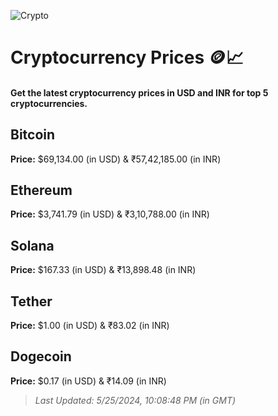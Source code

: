 
![Crypto](https://www.techguide.com.au/wp-content/uploads/2020/11/crypto3.jpeg)

# Cryptocurrency Prices 🪙📈

#### Get the latest cryptocurrency prices in USD and INR for top 5 cryptocurrencies.

## Bitcoin

**Price:** $69,134.00 (in USD) & ₹57,42,185.00 (in INR)

## Ethereum

**Price:** $3,741.79 (in USD) & ₹3,10,788.00 (in INR)

## Solana

**Price:** $167.33 (in USD) & ₹13,898.48 (in INR)

## Tether

**Price:** $1.00 (in USD) & ₹83.02 (in INR)

## Dogecoin

**Price:** $0.17 (in USD) & ₹14.09 (in INR)

> _Last Updated: 5/25/2024, 10:08:48 PM (in GMT)_
